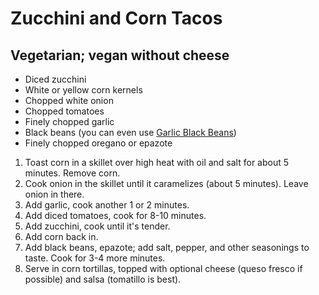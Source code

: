 Zucchini and Corn Tacos
===================================

Vegetarian; vegan without cheese
-----------------------------------------

* Diced zucchini
* White or yellow corn kernels
* Chopped white onion
* Chopped tomatoes
* Finely chopped garlic
* Black beans (you can even use [Garlic Black Beans](/base_layers/garlic_black_beans.md))
* Finely chopped oregano or epazote

1. Toast corn in a skillet over high heat with oil and salt for about 5 minutes.  Remove corn.
2. Cook onion in the skillet until it caramelizes (about 5 minutes).  Leave onion in there.
3. Add garlic, cook another 1 or 2 minutes.
4. Add diced tomatoes, cook for 8-10 minutes.
5. Add zucchini, cook until it's tender.
6. Add corn back in.
7. Add black beans, epazote; add salt, pepper, and other seasonings to taste.  Cook for 3-4 more minutes.
8. Serve in corn tortillas, topped with optional cheese (queso fresco if possible) and salsa (tomatillo is best).
